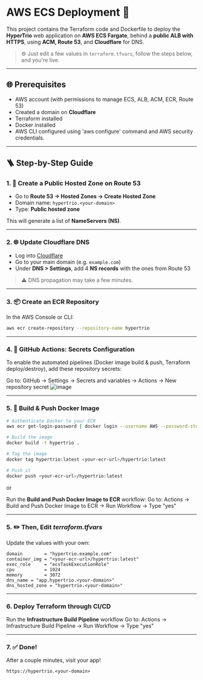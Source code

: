   # AWS ECS Deployment 🚀

This project contains the Terraform code and Dockerfile to deploy the **HyperTrio** web application on **AWS ECS Fargate**, behind a **public ALB with HTTPS**, using **ACM, Route 53**, and **Cloudflare** for DNS.

> ⚙️ Just edit a few values in `terraform.tfvars`, follow the steps below, and you're live.

---

## 🌐 Prerequisites

- AWS account (with permissions to manage ECS, ALB, ACM, ECR, Route 53)
- Created a domain on **Cloudflare**
- Terraform installed
- Docker installed
- AWS CLI configured using 'aws configure' command and AWS security credentials.

---

## 🪜 Step-by-Step Guide

### 1. 🔧 Create a Public Hosted Zone on Route 53

- Go to **Route 53 → Hosted Zones → Create Hosted Zone**
- Domain name: `hypertrio.<your-domain>`
- Type: **Public hosted zone**

This will generate a list of **NameServers (NS)**.

---

### 2. 🌐 Update Cloudflare DNS

- Log into [Cloudflare](https://dash.cloudflare.com)
- Go to your main domain (e.g. `example.com`)
- Under **DNS > Settings**, add 4 **NS records** with the ones from Route 53

> ⚠️ DNS propagation may take a few minutes.

---

### 3. 📦 Create an ECR Repository

In the AWS Console or CLI:

```bash
aws ecr create-repository --repository-name hypertrio
```

---

### 4. 🔐 GitHub Actions: Secrets Configuration

To enable the automated pipelines (Docker image build & push, Terraform deploy/destroy), add these repository secrets:

Go to:
GitHub → Settings → Secrets and variables → Actions → New repository secret
![image](https://github.com/user-attachments/assets/ef58eef9-a702-41a2-8959-98f88fe99bd6)

---

### 5. 🐳 Build & Push Docker Image
```bash
# Authenticate Docker to your ECR
aws ecr get-login-password | docker login --username AWS --password-stdin <your-aws-account-id>.dkr.ecr.<region>.amazonaws.com

# Build the image
docker build -t hypertrio .

# Tag the image
docker tag hypertrio:latest <your-ecr-url>/hypertrio:latest

# Push it
docker push <your-ecr-url>/hypertrio:latest
```

or

Run the **Build and Push Docker Image to ECR** workflow:
Go to: Actions → Build and Push Docker Image to ECR → Run Workflow → Type "yes"

---

### 5. ✏️ Then, Edit ***terraform.tfvars***

Update the values with your own:
```hcl
domain        = "hypertrio.example.com"
container_img = "<your-ecr-url>/hypertrio:latest"
exec_role     = "ecsTaskExecutionRole"
cpu           = 1024
memory        = 3072
dns_name = "app.hypertrio.<your-domain>"
dns_hosted_zone = "hypertrio.<your-domain>"
```

---

### 6. Deploy Terraform through CI/CD

Run the **Infrastructure Build Pipeline** workflow
Go to: Actions → Infrastructure Build Pipeline → Run Workflow → Type "yes"

---

### 7. ✅ Done!

After a couple minutes, visit your app!
```
https://hypertrio.<your-domain>
```
